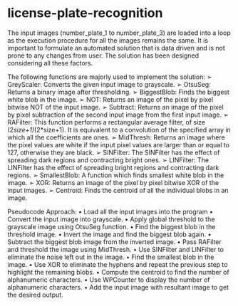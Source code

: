 # license-plate-recognition

The input images (number_plate_1 to number_plate_3) are loaded into a loop as the execution procedure for all the images remains the same. It is important to formulate an automated solution that is data driven and is not prone to any changes from user. The solution has been designed considering all these factors.

The following functions are majorly used to implement the solution:
➢ GreyScaler: Converts the given input image to grayscale.
➢ OtsuSeg: Returns a binary image after thresholding.
➢ BiggestBlob: Finds the biggest white blob in the image.
➢ NOT: Returns an image of the pixel by pixel bitwise NOT of the input image.
➢ Subtract: Returns an image of the pixel by pixel subtraction of the second input image from the first input image.
➢ RAFilter: This function performs a rectangular average filter, of size (2*size+1)*(2*size+1). It is equivalent to a convolution of the specified array in which all the coefficients are ones.
➢ MidThresh: Returns an image where the pixel values are white if the input pixel values are larger than or equal to 127, otherwise they are black.
➢ SINFilter: The SINFilter has the effect of spreading dark regions and contracting bright ones.
➢ LINFilter: The LINFilter has the effect of spreading bright regions and contracting dark regions.
➢ SmallestBlob: A function which finds smallest white blob in the image.
➢ XOR: Returns an image of the pixel by pixel bitwise XOR of the input images.
➢ Centroid: Finds the centroid of all the individual blobs in an image.

Pseudocode Approach:
• Load all the input images into the program
• Convert the input image into grayscale.
• Apply global threshold to the grayscale image using OtsuSeg function.
• Find the biggest blob in the threshold image.
• Invert the image and find the biggest blob again.
• Subtract the biggest blob image from the inverted image.
• Pass RAFilter and threshold the image using MidThresh.
• Use SINFilter and LINFilter to eliminate the noise left out in the image.
• Find the smallest blob in the image.
• Use XOR to eliminate the hyphens and repeat the previous step to highlight the remaining blobs.
• Compute the centroid to find the number of alphanumeric characters.
• Use WPCounter to display the number of alphanumeric characters.
• Add the input image with resultant image to get the desired output.